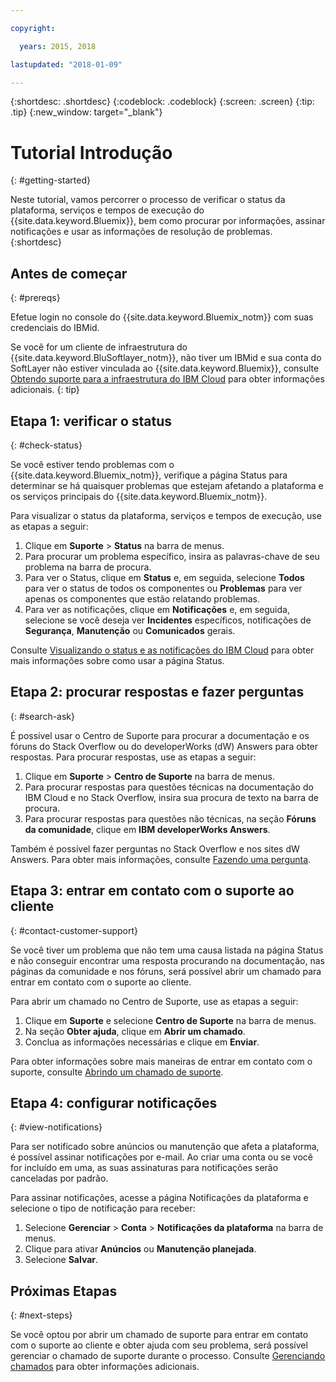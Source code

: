 ```yaml
---

copyright:

  years: 2015, 2018

lastupdated: "2018-01-09"

---
```



{:shortdesc: .shortdesc}
{:codeblock: .codeblock}
{:screen: .screen}
{:tip: .tip}
{:new_window: target="_blank"}

# Tutorial Introdução
{: #getting-started}

Neste tutorial, vamos percorrer o processo de verificar o status da plataforma, serviços e tempos de execução do {{site.data.keyword.Bluemix}}, bem como procurar por informações, assinar notificações e usar as informações de resolução de problemas.
{:shortdesc}

## Antes de começar
{: #prereqs}

Efetue login no console do {{site.data.keyword.Bluemix_notm}} com suas credenciais do IBMid.

Se você for um cliente de infraestrutura do {{site.data.keyword.BluSoftlayer_notm}}, não tiver um IBMid e sua conta do SoftLayer não estiver vinculada ao {{site.data.keyword.Bluemix}}, consulte [Obtendo suporte para a infraestrutura do IBM Cloud](/docs/customer-portal/cpsupport.html#customerportal_support) para obter informações adicionais.
{: tip}

## Etapa 1: verificar o status
{: #check-status}

Se você estiver tendo problemas com o {{site.data.keyword.Bluemix_notm}}, verifique a página Status para determinar se há quaisquer problemas que estejam afetando a plataforma e os serviços principais do {{site.data.keyword.Bluemix_notm}}.

Para visualizar o status da plataforma, serviços e tempos de execução, use as etapas a seguir:
  1. Clique em **Suporte** > **Status** na barra de menus.  
  2. Para procurar um problema específico, insira as palavras-chave de seu problema na barra de procura.
  3. Para ver o Status, clique em **Status** e, em seguida, selecione **Todos** para ver o status de todos os componentes ou **Problemas** para ver apenas os componentes que estão relatando problemas.
  4. Para ver as notificações, clique em **Notificações** e, em seguida, selecione se você deseja ver **Incidentes** específicos, notificações de **Segurança**, **Manutenção** ou **Comunicados** gerais.

Consulte [Visualizando o status e as notificações do IBM Cloud](/docs/get-support/ViewStatus.html#viewing-bluemix-status) para obter mais informações sobre como usar a página Status.

## Etapa 2: procurar respostas e fazer perguntas
{: #search-ask}

É possível usar o Centro de Suporte para procurar a documentação e os fóruns do Stack Overflow ou do developerWorks (dW) Answers para obter respostas. Para procurar respostas, use as etapas a seguir:
  1. Clique em **Suporte** > **Centro de Suporte** na barra de menus.
  2. Para procurar respostas para questões técnicas na documentação do IBM Cloud e no Stack Overflow, insira sua procura de texto na barra de procura.
  3. Para procurar respostas para questões não técnicas, na seção **Fóruns da comunidade**, clique em **IBM developerWorks Answers**.

Também é possível fazer perguntas no Stack Overflow e nos sites dW Answers.  Para obter mais informações, consulte [Fazendo uma pergunta](/docs/get-support/howtogetsupport.html#asking-a-question).

## Etapa 3: entrar em contato com o suporte ao cliente
{: #contact-customer-support}

Se você tiver um problema que não tem uma causa listada na página Status e não conseguir encontrar uma resposta procurando na documentação, nas páginas da comunidade e nos fóruns, será possível abrir um chamado para entrar em contato com o suporte ao cliente.

Para abrir um chamado no Centro de Suporte, use as etapas a seguir:
  1. Clique em **Suporte** e selecione **Centro de Suporte** na barra de menus.
  2. Na seção **Obter ajuda**, clique em **Abrir um chamado**.
  3. Conclua as informações necessárias e clique em **Enviar**.

Para obter informações sobre mais maneiras de entrar em contato com o suporte, consulte [Abrindo um chamado de suporte](/docs/get-support/howtogetsupport.html#open-ticket).

## Etapa 4: configurar notificações
{: #view-notifications}

Para ser notificado sobre anúncios ou manutenção que afeta a plataforma, é possível assinar notificações por e-mail. Ao criar uma conta ou se você for incluído em uma, as suas assinaturas para notificações serão canceladas por padrão.

Para assinar notificações, acesse a página Notificações da plataforma e selecione o tipo de notificação para receber:
  1. Selecione **Gerenciar** > **Conta** > **Notificações da plataforma** na barra de menus.
  2. Clique para ativar **Anúncios** ou **Manutenção planejada**.
  3. Selecione **Salvar**.

## Próximas Etapas
{: #next-steps}

Se você optou por abrir um chamado de suporte para entrar em contato com o suporte ao cliente e obter ajuda com seu problema, será possível gerenciar o chamado de suporte durante o processo.  Consulte [Gerenciando chamados](/docs/get-support/mantick.html#check-ticket-status) para obter informações adicionais.
